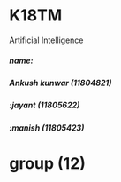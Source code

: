 # K18TM
Artificial Intelligence
##### name: 
#####      Ankush kunwar (11804821)
#####      :jayant       (11805622)
#####      :manish       (11805423)

# group (12) 
